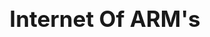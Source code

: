 <h1 align="center" style="display: block; font-size: 2.5em; font-weight: bold; margin-block-start: 1em; margin-block-end: 1em;">
 <br /><br /><strong>Internet Of ARM's</strong>
 </h1>